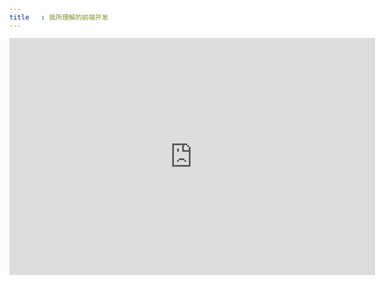 ```yaml
---
title   : 我所理解的前端开发
---
```


<iframe src="https://docs.google.com/presentation/d/1JqIWe5r8-2LeBSJWehaYum1tEQT_ChmDFZ4S8aQNbVA/embed?start=false&loop=false&delayms=3000" frameborder="0" width="660" height="429" allowfullscreen="true" mozallowfullscreen="true" webkitallowfullscreen="true"></iframe>
